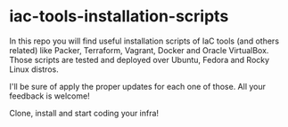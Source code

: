 # iac-tools-installation-scripts

In this repo you will find useful installation scripts of IaC tools (and others related) like Packer, Terraform, Vagrant, Docker and Oracle VirtualBox.
Those scripts are tested and deployed over Ubuntu, Fedora and Rocky Linux distros.

I'll be sure of apply the proper updates for each one of those. All your feedback is welcome!

Clone, install and start coding your infra!
